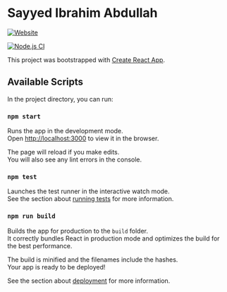 # Sayyed Ibrahim Abdullah

[![Website](https://img.shields.io/website?label=sayyed-ibrahim-abdullah.github.io&style=for-the-badge&url=https%3A%2F%2Fsayyed-ibrahim-abdullah.github.io)](https://sayyed-ibrahim-abdullah.github.io)


[![Node.js CI](https://github.com/ibrahim89/sayyed-ibrahim-abdullah.github.io/blob/master/.github/workflows/node.js.yml/badge.svg?branch=master)](https://github.com/ibrahim89/sayyed-ibrahim-abdullah.github.io/blob/master/.github/workflows/node.js.yml)

This project was bootstrapped with [Create React App](https://github.com/facebook/create-react-app).

## Available Scripts

In the project directory, you can run:

### `npm start`

Runs the app in the development mode.\
Open [http://localhost:3000](http://localhost:3000) to view it in the browser.

The page will reload if you make edits.\
You will also see any lint errors in the console.

### `npm test`

Launches the test runner in the interactive watch mode.\
See the section about [running tests](https://facebook.github.io/create-react-app/docs/running-tests) for more information.

### `npm run build`

Builds the app for production to the `build` folder.\
It correctly bundles React in production mode and optimizes the build for the best performance.

The build is minified and the filenames include the hashes.\
Your app is ready to be deployed!

See the section about [deployment](https://facebook.github.io/create-react-app/docs/deployment) for more information.
